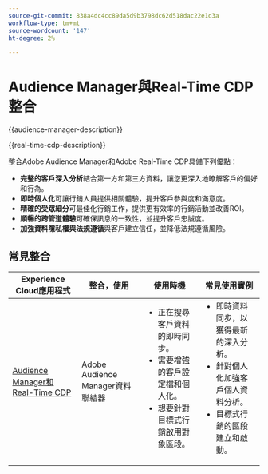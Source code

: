 ```yaml
---
source-git-commit: 838a4dc4cc89da5d9b3798dc62d518dac22e1d3a
workflow-type: tm+mt
source-wordcount: '147'
ht-degree: 2%

---
```



# Audience Manager與Real-Time CDP整合

{{audience-manager-description}}

{{real-time-cdp-description}}

整合Adobe Audience Manager和Adobe Real-Time CDP具備下列優點：

+ **完整的客戶深入分析**&#x200B;結合第一方和第三方資料，讓您更深入地瞭解客戶的偏好和行為。
+ **即時個人化**&#x200B;可讓行銷人員提供相關體驗，提升客戶參與度和滿意度。
+ **精確的受眾細分**&#x200B;可最佳化行銷工作，提供更有效率的行銷活動並改善ROI。
+ **順暢的跨管道體驗**&#x200B;可確保訊息的一致性，並提升客戶忠誠度。
+ **加強資料隱私權與法規遵循**&#x200B;與客戶建立信任，並降低法規遵循風險。

## 常見整合

<table>
    <thead>
        <tr>
            <th>Experience Cloud應用程式</th>
            <th>整合，使用</th>
            <th>使用時機</th>
            <th>常見使用實例</th>
        </tr>
    </thead>
    <tbody>
        <tr>
            <td>
                <a href="https://experienceleague.adobe.com/docs/platform-learn/tutorials/sources/ingest-data-from-aam.html?lang=zh-Hant" target="_blank" rel="noreferrer">Audience Manager和Real-Time CDP</a>
            </td>
            <td>Adobe Audience Manager資料聯結器</td>
            <td>
                <ul style="margin-top: 0;">
                    <li>正在搜尋客戶資料的即時同步。</li>
                    <li>需要增強的客戶設定檔和個人化。</li>
                    <li>想要針對目標式行銷啟用對象區段。</li>
                </ul>
            </td>
            <td>
                <ul style="margin-top: 0;">
                    <li>即時資料同步，以獲得最新的深入分析。</li>
                    <li>針對個人化加強客戶個人資料分析。</li>
                    <li>目標式行銷的區段建立和啟動。</li>
                </ul>
            </td>
        </tr>
    </tbody>
</table>
